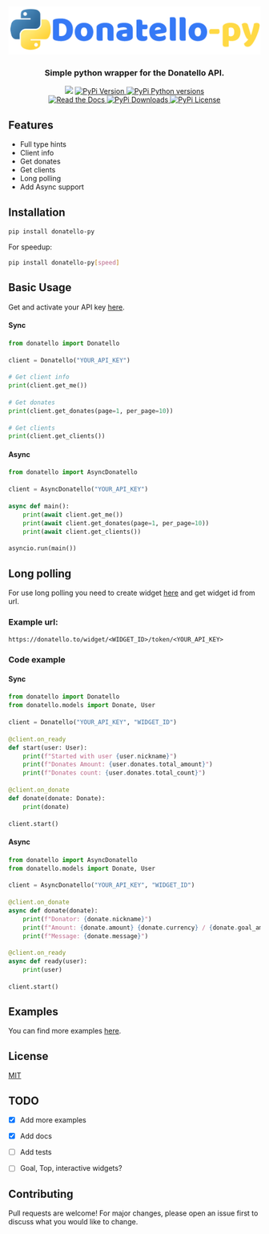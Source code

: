 <div align="center">
<img src=https://raw.githubusercontent.com/hampta/donatello-py/main/assets/logo.png alt="Donatello-py logo" />
<br>
<h3>Simple python wrapper for the Donatello API.</h3>
<a href="https://donatello.to/hampta"><img  src="https://img.shields.io/badge/donatello.to-donate-blue?style=for-the-badge" /></a>
<a href="https://pypi.org/project/donatello-py/"> <img   src="https://img.shields.io/pypi/v/donatello-py?style=for-the-badge" alt="PyPi Version" /> </a>
<a href="https://pypi.org/project/donatello-py/"> <img src="https://img.shields.io/pypi/pyversions/donatello-py?style=for-the-badge" alt="PyPi Python versions" /> </a>
<br>
<a href="https://donatello-py.readthedocs.io/en/latest/"> <img   src="https://img.shields.io/readthedocs/donatello-py?style=for-the-badge" alt="Read the Docs" /> </a>
<a href="https://pypi.org/project/donatello-py/"> <img   src="https://img.shields.io/pypi/dm/donatello-py?style=for-the-badge" alt="PyPi Downloads" /> </a>
<a href="https://pypi.org/project/donatello-py/"> <img   src="https://img.shields.io/pypi/l/donatello-py?style=for-the-badge" alt="PyPi License" /> </a>
</div>

##  Features

- Full type hints
- Client info
- Get donates
- Get clients
- Long polling
- Add Async support
## Installation

```bash 
pip install donatello-py
```

For speedup: 
```bash
pip install donatello-py[speed]
```

## Basic Usage

Get and activate your API key [here](https://donatello.to/panel/doc-api).

#### Sync 

```python
from donatello import Donatello

client = Donatello("YOUR_API_KEY")

# Get client info
print(client.get_me())

# Get donates
print(client.get_donates(page=1, per_page=10))

# Get clients
print(client.get_clients())
```

#### Async

```python
from donatello import AsyncDonatello

client = AsyncDonatello("YOUR_API_KEY")

async def main():
    print(await client.get_me())
    print(await client.get_donates(page=1, per_page=10))
    print(await client.get_clients())

asyncio.run(main())
```

## Long polling

For use long polling you need to create widget [here](https://donatello.to/panel/alert-widget) and get widget id from url.

### Example url:

```
https://donatello.to/widget/<WIDGET_ID>/token/<YOUR_API_KEY>
```

### Code example

#### Sync

```python
from donatello import Donatello
from donatello.models import Donate, User

client = Donatello("YOUR_API_KEY", "WIDGET_ID")

@client.on_ready
def start(user: User):
    print(f"Started with user {user.nickname}")
    print(f"Donates Amount: {user.donates.total_amount}")
    print(f"Donates count: {user.donates.total_count}")

@client.on_donate
def donate(donate: Donate):
    print(donate)

client.start()
```

#### Async

```python
from donatello import AsyncDonatello
from donatello.models import Donate, User

client = AsyncDonatello("YOUR_API_KEY", "WIDGET_ID")

@client.on_donate
async def donate(donate):
    print(f"Donator: {donate.nickname}")
    print(f"Amount: {donate.amount} {donate.currency} / {donate.goal_amount} {donate.goal_currency}")
    print(f"Message: {donate.message}")

@client.on_ready
async def ready(user):
    print(user)
    
client.start()
```
## Examples

You can find more examples [here](https://github.com/hampta/donatello-py/tree/main/examples).


## License
[MIT](https://choosealicense.com/licenses/mit/)


## TODO

- [x] Add more examples
- [x] Add docs
- [ ] Add tests
- [ ] Goal, Top, interactive widgets?


## Contributing

Pull requests are welcome! For major changes, please open an issue first to discuss what you would like to change.